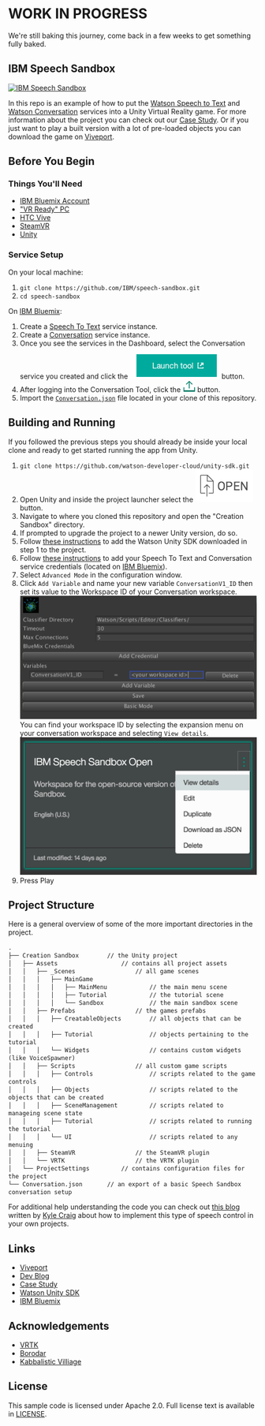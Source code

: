 # WORK IN PROGRESS

We're still baking this journey, come back in a few weeks to get something fully baked.


## IBM Speech Sandbox

[![IBM Speech Sandbox](http://img.youtube.com/vi/FlMvLDw6cYc/0.jpg)](http://www.youtube.com/watch?v=FlMvLDw6cYc)

In this repo is an example of how to put the [Watson Speech to Text](https://www.ibm.com/watson/developercloud/speech-to-text.html) and [Watson Conversation](https://www.ibm.com/watson/developercloud/conversation.html) services into a Unity Virtual Reality game. For more information about the project you can check out our [Case Study](https://www.ibm.com/innovation/milab/work/speech-sandbox/). Or if you just want to play a built version with a lot of pre-loaded objects you can download the game on [Viveport](https://www.viveport.com/apps/bbde0cff-98c1-4117-acd8-e808ded515ca).

## Before You Begin
### Things You'll Need

* [IBM Bluemix Account](https://console.ng.bluemix.net/registration/)
* ["VR Ready" PC](https://www.vive.com/us/ready/)
* [HTC Vive](https://www.vive.com/us/product/)
* [SteamVR](http://store.steampowered.com/steamvr)
* [Unity](https://unity3d.com/get-unity/download)

### Service Setup

On your local machine:
1. `git clone https://github.com/IBM/speech-sandbox.git`
2. `cd speech-sandbox`

On [IBM Bluemix](https://console.ng.bluemix.net/):
1. Create a [Speech To Text](https://console.ng.bluemix.net/catalog/speech-to-text/) service instance.
2. Create a [Conversation](https://console.ng.bluemix.net/catalog/services/conversation/) service instance.
3. Once you see the services in the Dashboard, select the Conversation service you created and click the !["Launch Tool"](/readme_img/workspace_launch.png?raw=true) button.
4. After logging into the Conversation Tool, click the !["Import"](/readme_img/import_icon.png?raw=true) button.
5. Import the [`Conversation.json`](Conversation.json) file located in your clone of this repository.

## Building and Running

If you followed the previous steps you should already be inside your local clone and ready to get started running the app from Unity.

1. `git clone https://github.com/watson-developer-cloud/unity-sdk.git`
2. Open Unity and inside the project launcher select the ![Open](/readme_img/unity_open.png?raw=true) button.
3. Navigate to where you cloned this repository and open the "Creation Sandbox" directory.
4. If prompted to upgrade the project to a newer Unity version, do so.
5. Follow [these instructions](https://github.com/watson-developer-cloud/unity-sdk#getting-the-watson-sdk-and-adding-it-to-unity) to add the Watson Unity SDK downloaded in step 1 to the project.
6. Follow [these instructions](https://github.com/watson-developer-cloud/unity-sdk#configuring-your-service-credentials) to add your Speech To Text and Conversation service credentials (located on [IBM Bluemix](https://console.ng.bluemix.net/)).
7. Select `Advanced Mode` in the configuration window.
8. Click `Add Variable` and name your new variable `ConversationV1_ID` then set its value to the Workspace ID of your Conversation workspace.
    ![Variable Configuration Example](/readme_img/add_variable.png?raw=true)
 You can find your workspace ID by selecting the expansion menu on your conversation workspace and selecting `View details`.
    ![View Details Location](/readme_img/workspace_details.png?raw=true)
9. Press Play

## Project Structure

Here is a general overview of some of the more important directories in the project.

```
.
├── Creation Sandbox        // the Unity project
│   ├── Assets                  // contains all project assets
│   │   ├── _Scenes                 // all game scenes
│   │   │   ├── MainGame
│   │   │   │   ├── MainMenu            // the main menu scene
│   │   │   │   ├── Tutorial            // the tutorial scene
│   │   │   │   └── Sandbox             // the main sandbox scene
│   │   ├── Prefabs                 // the games prefabs
│   │   │   ├── CreatableObjects        // all objects that can be created
│   │   │   ├── Tutorial                // objects pertaining to the tutorial
│   │   │   └── Widgets                 // contains custom widgets (like VoiceSpawner)
│   │   ├── Scripts                 // all custom game scripts
│   │   │   ├── Controls                // scripts related to the game controls
│   │   │   ├── Objects                 // scripts related to the objects that can be created
│   │   │   ├── SceneManagement         // scripts related to manageing scene state
│   │   │   ├── Tutorial                // scripts related to running the tutorial
│   │   │   └── UI                      // scripts related to any menuing 
│   │   ├── SteamVR                 // the SteamVR plugin
│   │   └── VRTK                    // the VRTK plugin
│   └── ProjectSettings         // contains configuration files for the project
└── Conversation.json       // an export of a basic Speech Sandbox conversation setup
```

For additional help understanding the code you can check out [this blog](https://www.ibm.com/innovation/milab/watson-speech-virtual-reality-unity/) written by [Kyle Craig](https://twitter.com/thekylecraig) about how to implement this type of speech control in your own projects.

## Links
* [Viveport](https://www.viveport.com/apps/bbde0cff-98c1-4117-acd8-e808ded515ca)
* [Dev Blog](https://www.ibm.com/innovation/milab/watson-speech-virtual-reality-unity/)
* [Case Study](https://www.ibm.com/innovation/milab/work/speech-sandbox/)
* [Watson Unity SDK](https://github.com/watson-developer-cloud/unity-sdk)
* [IBM Bluemix](https://www.ibm.com/cloud-computing/bluemix/)

## Acknowledgements
* [VRTK](https://github.com/thestonefox/VRTK)
* [Borodar](http://www.borodar.com/)
* [Kabbalistic Villiage](https://soundcloud.com/kabbalisticvillage)

## License
This sample code is licensed under Apache 2.0. Full license text is available in [LICENSE](LICENSE).

